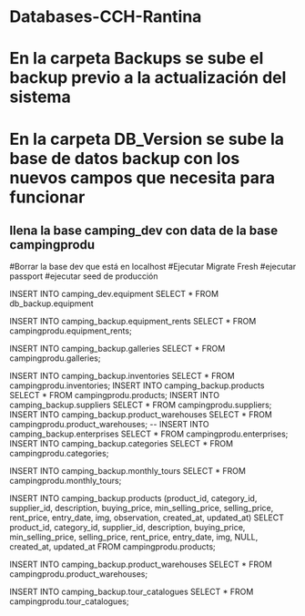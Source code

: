 # Databases-CCH-Rantina

# En la carpeta Backups se sube el backup previo a la actualización del sistema
# En la carpeta DB_Version se sube la base de datos backup con los nuevos campos que necesita para funcionar

## llena la base camping_dev con data de la base campingprodu 

#Borrar la base dev que está en localhost
#Ejecutar Migrate Fresh
#ejecutar passport
#ejecutar seed de producción


INSERT INTO camping_dev.equipment SELECT * FROM db_backup.equipment

INSERT INTO camping_backup.equipment_rents SELECT * FROM campingprodu.equipment_rents;

INSERT INTO camping_backup.galleries SELECT * FROM campingprodu.galleries;

INSERT INTO camping_backup.inventories SELECT * FROM campingprodu.inventories;
INSERT INTO camping_backup.products SELECT * FROM campingprodu.products;
INSERT INTO camping_backup.suppliers SELECT * FROM campingprodu.suppliers;
INSERT INTO camping_backup.product_warehouses SELECT * FROM campingprodu.product_warehouses;
-- INSERT INTO camping_backup.enterprises SELECT * FROM campingprodu.enterprises;
INSERT INTO camping_backup.categories SELECT * FROM campingprodu.categories;


INSERT INTO camping_backup.monthly_tours SELECT * FROM campingprodu.monthly_tours;


INSERT INTO camping_backup.products (product_id, category_id, supplier_id, description, buying_price, min_selling_price, selling_price, rent_price, entry_date, img, observation, created_at, updated_at)
SELECT product_id, category_id, supplier_id, description, buying_price, min_selling_price, selling_price, rent_price, entry_date, img, NULL, created_at, updated_at
FROM campingprodu.products;

INSERT INTO camping_backup.product_warehouses SELECT * FROM campingprodu.product_warehouses;

INSERT INTO camping_backup.tour_catalogues SELECT * FROM campingprodu.tour_catalogues;






